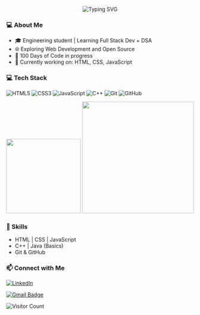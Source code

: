 <p align="center">
  <img src="https://readme-typing-svg.herokuapp.com?font=Fira+Code&size=24&pause=1000&center=true&vCenter=true&width=435&lines=Hi+I'm+Subha+👋;Aspiring+Full+Stack+Dev;+🎯;100DaysOfCode+in+Progress+🔥" alt="Typing SVG" />
</p>
 
### 💻 About Me
- 🎓 Engineering student | Learning Full Stack Dev + DSA
- 🌐 Exploring Web Development and Open Source
- 🎯 100 Days of Code in progress
- 💪 Currently working on: HTML, CSS, JavaScript

### 💻 Tech Stack

![HTML5](https://img.shields.io/badge/-HTML5-E34F26?style=for-the-badge&logo=html5&logoColor=white)
![CSS3](https://img.shields.io/badge/-CSS3-1572B6?style=for-the-badge&logo=css3)
![JavaScript](https://img.shields.io/badge/-JavaScript-F7DF1E?style=for-the-badge&logo=javascript&logoColor=black)
![C++](https://img.shields.io/badge/-C++-00599C?style=for-the-badge&logo=cplusplus&logoColor=white)
![Git](https://img.shields.io/badge/-Git-F05032?style=for-the-badge&logo=git&logoColor=white)
![GitHub](https://img.shields.io/badge/-GitHub-181717?style=for-the-badge&logo=github)

<img src="https://media.giphy.com/media/qgQUggAC3Pfv687qPC/giphy.gif" width="200" />

<img src="https://media.giphy.com/media/3oKIPtjElfqwMOTbH2/giphy.gif" width="300" />

### 🚀 Skills
- HTML | CSS | JavaScript
- C++ | Java (Basics)
- Git & GitHub

### 📫 Connect with Me

[![LinkedIn](https://img.shields.io/badge/-LinkedIn-blue?style=flat-square&logo=linkedin&logoColor=white)](https://www.linkedin.com/in/subha-maji)

[![Gmail Badge](https://img.shields.io/badge/Email-2018.subhamaji@gmail.com-D14836?style=flat-square&logo=gmail&logoColor=white)](mailto:2018.subhamaji@gmail.com)


![Visitor Count](https://api.countapi.xyz/hit/yourusername/visits?style=flat&label=Profile%20Views)



